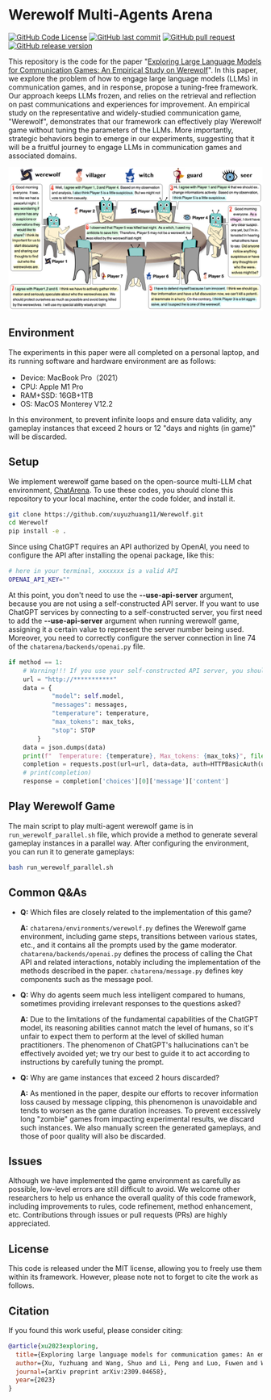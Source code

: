 # Werewolf Multi-Agents Arena

[![GitHub Code License](https://img.shields.io/github/license/xuyuzhuang11/Werewolf)](LICENSE)
[![GitHub last commit](https://img.shields.io/github/last-commit/xuyuzhuang11/Werewolf)](https://github.com/xuyuzhuang11/Werewolf/commits/main)
[![GitHub pull request](https://img.shields.io/badge/PRs-welcome-blue)](https://github.com/xuyuzhuang11/Werewolf/pulls)
[![GitHub release version](https://img.shields.io/github/v/release/xuyuzhuang11/Werewolf)](https://github.com/xuyuzhuang11/Werewolf)

This repository is the code for the paper "[Exploring Large Language Models for Communication Games: An Empirical Study on Werewolf](https://arxiv.org/abs/2309.04658)". In this paper, we explore the problem of how to engage large language models (LLMs) in communication games, and in response, propose a tuning-free framework. Our approach keeps LLMs frozen, and relies on the retrieval and reflection on past communications and experiences for improvement. An empirical study on the representative and widely-studied communication game, "Werewolf", demonstrates that our framework can effectively play Werewolf game without tuning the parameters of the LLMs. More importantly, strategic behaviors begin to emerge in our experiments, suggesting that it will be a fruitful journey to engage LLMs in communication games and associated domains.

![](werewolf.png)

## Environment

The experiments in this paper were all completed on a personal laptop, and its running software and hardware environment are as follows:

- Device: MacBook Pro（2021）
- CPU: Apple M1 Pro
- RAM+SSD: 16GB+1TB
- OS: MacOS Monterey V12.2

In this environment, to prevent infinite loops and ensure data validity, any gameplay instances that exceed 2 hours or 12 "days and nights (in game)" will be discarded.

## Setup

We implement werewolf game based on the open-source multi-LLM chat environment, [ChatArena](https://github.com/Farama-Foundation/chatarena). To use these codes, you should clone this repository to your local machine, enter the code folder, and install it.

```bash
git clone https://github.com/xuyuzhuang11/Werewolf.git
cd Werewolf
pip install -e .
```

Since using ChatGPT requires an API authorized by OpenAI, you need to configure the API after installing the openai package, like this:

```bash
# here in your terminal, xxxxxxx is a valid API
OPENAI_API_KEY=""
```

At this point, you don't need to use the **--use-api-server** argument, because you are not using a self-constructed API server. If you want to use ChatGPT services by connecting to a self-constructed server, you first need to add the **--use-api-server** argument when running werewolf game, assigning it a certain value to represent the server number being used. Moreover, you need to correctly configure the server connection in line 74 of the `chatarena/backends/openai.py` file.

```python
if method == 1:
    # Warning!!! If you use your self-constructed API server, you should configure it here.
    url = "http://***********"
    data = {
            "model": self.model,
            "messages": messages,
            "temperature": temperature,
            "max_tokens": max_toks,
            "stop": STOP
        }
    data = json.dumps(data)
    print(f"  Temperature: {temperature}, Max_tokens: {max_toks}", file=sys.stderr)
    completion = requests.post(url=url, data=data, auth=HTTPBasicAuth(username="****",password="****")).json()
    # print(completion)
    response = completion['choices'][0]['message']['content']
```

## Play Werewolf Game

The main script to play multi-agent werewolf game is in `run_werewolf_parallel.sh` file, which provide a method to generate several gameplay instances in a parallel way. After configuring the environment, you can run it to generate gameplays:

```bash
bash run_werewolf_parallel.sh
```

## Common Q&As

- **Q:** Which files are closely related to the implementation of this game?

  **A:** `chatarena/environments/werewolf.py` defines the Werewolf game environment, including game steps, transitions between various states, etc., and it contains all the prompts used by the game moderator. `chatarena/backends/openai.py` defines the process of calling the Chat API and related interactions, notably including the implementation of the methods described in the paper. `chatarena/message.py` defines key components such as the message pool.

- **Q:** Why do agents seem much less intelligent compared to humans, sometimes providing irrelevant responses to the questions asked?

  **A:** Due to the limitations of the fundamental capabilities of the ChatGPT model, its reasoning abilities cannot match the level of humans, so it's unfair to expect them to perform at the level of skilled human practitioners. The phenomenon of ChatGPT's hallucinations can't be effectively avoided yet; we try our best to guide it to act according to instructions by carefully tuning the prompt.

- **Q:** Why are game instances that exceed 2 hours discarded?

  **A:** As mentioned in the paper, despite our efforts to recover information loss caused by message clipping, this phenomenon is unavoidable and tends to worsen as the game duration increases. To prevent excessively long "zombie" games from impacting experimental results, we discard such instances. We also manually screen the generated gameplays, and those of poor quality will also be discarded.

## Issues

Although we have implemented the game environment as carefully as possible, low-level errors are still difficult to avoid. We welcome other researchers to help us enhance the overall quality of this code framework, including improvements to rules, code refinement, method enhancement, etc. Contributions through issues or pull requests (PRs) are highly appreciated.

## License

This code is released under the MIT license, allowing you to freely use them within its framework. However, please note not to forget to cite the work as follows.

## Citation

If you found this work useful, please consider citing:

```bibtex
@article{xu2023exploring,
  title={Exploring large language models for communication games: An empirical study on werewolf},
  author={Xu, Yuzhuang and Wang, Shuo and Li, Peng and Luo, Fuwen and Wang, Xiaolong and Liu, Weidong and Liu, Yang},
  journal={arXiv preprint arXiv:2309.04658},
  year={2023}
}
```
